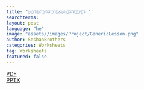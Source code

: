 ```yaml
---
title: "דפיעבודהבנושאערכיהליבהעודכןט "
searchterms:
layout: post
language: "he"
image: "assets//images/Project/GenericLesson.png"
author: SeshanBrothers
categories: Worksheets
tag: Worksheets
featured: false
---
```

<a href="/he/Worksheets/cvWorksheets.pdf">PDF</a><br>
<a href="/he/Worksheets/cvWorksheets.pptx">PPTX</a><br>
